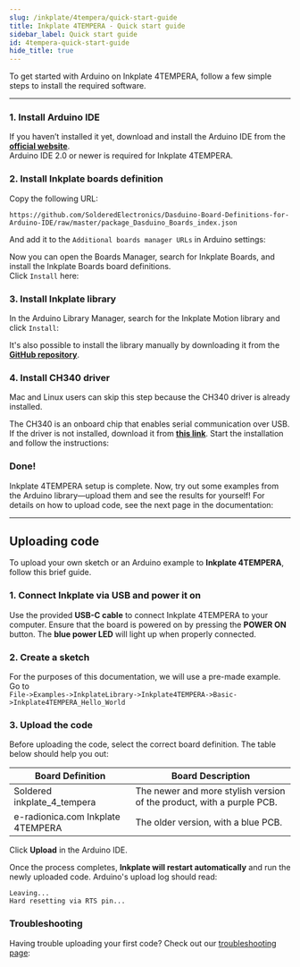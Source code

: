 ```yaml
---  
slug: /inkplate/4tempera/quick-start-guide  
title: Inkplate 4TEMPERA - Quick start guide  
sidebar_label: Quick start guide
id: 4tempera-quick-start-guide  
hide_title: true  
---
```


<SectionTitle title="Quick start guide" backgroundImage="/img/arduino_bg.jpg" />

To get started with Arduino on Inkplate 4TEMPERA, follow a few simple steps to install the required software.

---

### 1. Install Arduino IDE

If you haven’t installed it yet, download and install the Arduino IDE from the **[official website](https://www.arduino.cc/en/software)**.  
<WarningBox>Arduino IDE 2.0 or newer is required for Inkplate 4TEMPERA.</WarningBox>

<CenteredImage src="/img/inkplate_4_tempera/arduino_ide.png" alt="Install Arduino IDE" caption="Arduino IDE 2.0" width="600px" />

### 2. Install Inkplate boards definition

Copy the following URL:

```
https://github.com/SolderedElectronics/Dasduino-Board-Definitions-for-Arduino-IDE/raw/master/package_Dasduino_Boards_index.json
```

And add it to the `Additional boards manager URLs` in Arduino settings:

<CenteredImage src="/img/inkplate_4_tempera/add_board_def.png" alt="Add Inkplate to Arduino boards Manager" caption="Adding the Inkplate boards link to Arduino IDE" width="600px" />

Now you can open the Boards Manager, search for Inkplate Boards, and install the Inkplate Boards board definitions.  
Click `Install` here:  
<CenteredImage src="/img/inkplate_4_tempera/install_board.png" alt="Install Inkplate boards" caption="Adding Inkplate boards to Arduino IDE" width="400px" />

### 3. Install Inkplate library

In the Arduino Library Manager, search for the Inkplate Motion library and click `Install`:  
<CenteredImage src="/img/inkplate_4_tempera/install_lib.png" alt="Install Inkplate library" caption="Installing Inkplate library" width="400px" />

<InfoBox>It's also possible to install the library manually by downloading it from the [**GitHub repository**](https://github.com/SolderedElectronics/Inkplate-Arduino-library).</InfoBox>

### 4. Install CH340 driver

<InfoBox>Mac and Linux users can skip this step because the CH340 driver is already installed.</InfoBox>

The CH340 is an onboard chip that enables serial communication over USB. If the driver is not installed, download it from **[this link](https://soldered.com/productdata/2023/02/CH34x_Install_Windows_v3_4.zip)**. Start the installation and follow the instructions:  
<CenteredImage src="/img/inkplate_4_tempera/ch340.png" alt="Install CH340 Driver" caption="Installing the CH340 Driver on Windows" width="350px" />

### Done!

Inkplate 4TEMPERA setup is complete. Now, try out some examples from the Arduino library—upload them and see the results for yourself! For details on how to upload code, see the next page in the documentation:

---

## Uploading code

To upload your own sketch or an Arduino example to **Inkplate 4TEMPERA**, follow this brief guide.

### 1. Connect Inkplate via USB and power it on

Use the provided **USB-C cable** to connect Inkplate 4TEMPERA to your computer. Ensure that the board is powered on by pressing the **POWER ON** button. The **blue power LED** will light up when properly connected.

<CenteredImage src="/img/inkplate_4_tempera/10_usb_connect.png" alt="Inkplate 4TEMPERA onboard USB-C connector" caption="Inkplate 4TEMPERA onboard USB-C connector" width="500px" />

<CenteredImage src="/img/inkplate_4_tempera/10_power_button.png" alt="Inkplate 4TEMPERA onboard POWER button" caption="Inkplate 4TEMPERA onboard POWER button" width="500px" />

### 2. Create a sketch

For the purposes of this documentation, we will use a pre-made example. Go to  
`File->Examples->InkplateLibrary->Inkplate4TEMPERA->Basic->Inkplate4TEMPERA_Hello_World`

<CenteredImage src="/img/inkplate_4_tempera/arduino_sketch.png" alt="Selecting a basic example for Inkplate 4TEMPERA" caption="Selecting a basic example for Inkplate 4TEMPERA" width="800px" />

### 3. Upload the code

Before uploading the code, select the correct board definition. The table below should help you out:

| Board Definition                   | Board Description                                                     |
| ---------------------------------- | --------------------------------------------------------------------- |
| Soldered inkplate_4_tempera        | The newer and more stylish version of the product, with a purple PCB. |
| e-radionica.com Inkplate 4TEMPERA   | The older version, with a blue PCB.                                   |

Click **Upload** in the Arduino IDE.

<CenteredImage src="/img/inkplate_4_tempera/upload_button.png" alt="Arduino IDE Upload Button" caption="Arduino IDE Upload Button" width="800px" />

Once the process completes, **Inkplate will restart automatically** and run the newly uploaded code. Arduino's upload log should read:
```
Leaving...
Hard resetting via RTS pin...
```

### Troubleshooting

Having trouble uploading your first code? Check out our [troubleshooting page](/documentation/inkplate/10/faq-troubleshooting/):
